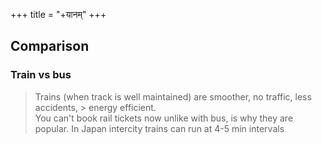 +++
title = "+यानम्"
+++

## Comparison

### Train vs bus
> Trains (when track is well maintained) are smoother, no traffic, less accidents, > energy efficient.  
> You can't book rail tickets now unlike with bus, is why they are popular. In Japan intercity trains can run at 4-5 min intervals